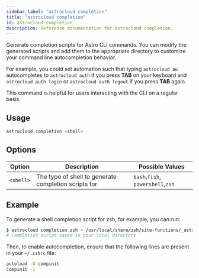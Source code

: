 ```yaml
---
sidebar_label: "astrocloud completion"
title: "astrocloud completion"
id: astrocloud-completion
description: Reference documentation for astrocloud completion.
---
```


Generate completion scripts for Astro CLI commands. You can modify the generated scripts and add them to the appropriate directory to customize your command line autocompletion behavior.

For example, you could set automation such that typing `astrocloud au` autocompletes to `astrocloud auth` if you press **TAB** on your keyboard and `astrocloud auth login` or `astrocloud auth logout` if you press **TAB** again.

This command is helpful for users interacting with the CLI on a regular basis.

## Usage

```sh
astrocloud completion <shell>
```

## Options

| Option  | Description                                          | Possible Values                   |
| ------- | ---------------------------------------------------- | --------------------------------- |
| `<shell>` | The type of shell to generate completion scripts for | `bash`,`fish`, `powershell`,`zsh` |

## Example

To generate a shell completion script for zsh, for example, you can run:

```sh
$ astrocloud completion zsh > /usr/local/share/zsh/site-functions/_astrocloud
# Completion script saved in your local directory
```

Then, to enable autocompletion, ensure that the following lines are present in your `~/.zshrc` file:

```sh
autoload -U compinit
compinit -i
```
